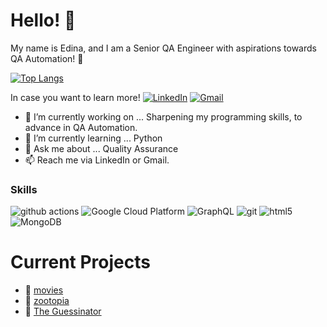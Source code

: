 
# Hello! 👋

My name is Edina, and I am a Senior QA Engineer with aspirations towards QA Automation! 🌻

[![Top Langs](https://github-readme-stats.vercel.app/api/top-langs/?username=EdinaAdzem&layout=compact)](https://github.com/EdinaAdzem/github-readme-stats)

In case you want to learn more!
[![LinkedIn](https://img.shields.io/badge/linkedin-%230077B5.svg?style=for-the-badge&logo=linkedin&logoColor=white)](https://www.linkedin.com/in/edina-adzem-62737885)
<a href="mailto:edina.plakalo@gmail.com"><img alt="Gmail" src="https://img.shields.io/badge/Gmail-EA4335?logo=gmail&logoColor=white&style=for-the-badge"/></a>

- 🔭 I’m currently working on ... Sharpening my programming skills, to advance in QA Automation.
- 🌱 I’m currently learning ... Python
- 💬 Ask me about ... Quality Assurance
- 📫 Reach me via LinkedIn or Gmail.

<h3>Skills</h3>
<p>
  <img alt="github actions" src="https://img.shields.io/badge/-Github_Actions-2088FF?style=flat-square&logo=github-actions&logoColor=white" />
  <img alt="Google Cloud Platform" src="https://img.shields.io/badge/-Google_Cloud_Platform-1a73e8?style=flat-square&logo=google-cloud&logoColor=white" />
  <img alt="GraphQL" src="https://img.shields.io/badge/-GraphQL-E10098?style=flat-square&logo=graphql&logoColor=white" />
  <img alt="git" src="https://img.shields.io/badge/-Git-F05032?style=flat-square&logo=git&logoColor=white" />
  <img alt="html5" src="https://img.shields.io/badge/-HTML5-E34F26?style=flat-square&logo=html5&logoColor=white" />
  <img alt="MongoDB" src="https://img.shields.io/badge/-MongoDB-13aa52?style=flat-square&logo=mongodb&logoColor=white" />
</p>

# Current Projects
 - 💬 [movies](https://github.com/EdinaAdzem/Movies)
 - 💬 [zootopia](https://github.com/EdinaAdzem/My-Zootopia)
 - 💬 [The Guessinator](https://github.com/EdinaAdzem/Hackaton-Guessinator)
